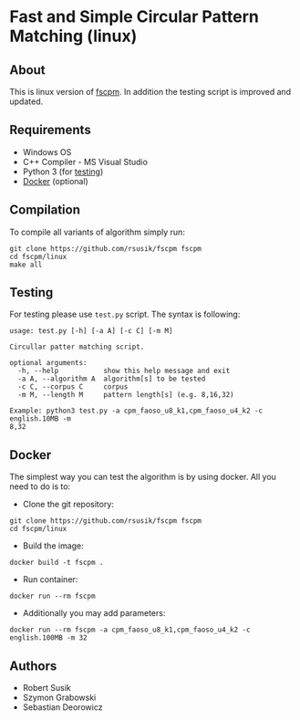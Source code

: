 # Fast and Simple Circular Pattern Matching (linux)

## About
This is linux version of [fscpm](https://github.com/rsusik/fscpm).
In addition the testing script is improved and updated.

## Requirements

* Windows OS
* C++ Compiler - MS Visual Studio
* Python 3 (for [testing](#testing))
* [Docker](#docker) (optional)

## Compilation

To compile all variants of algorithm simply run:

```shell
git clone https://github.com/rsusik/fscpm fscpm
cd fscpm/linux
make all
```

## Testing

For testing please use `test.py` script. The syntax is following:
```
usage: test.py [-h] [-a A] [-c C] [-m M]

Circullar patter matching script.

optional arguments:
  -h, --help           show this help message and exit
  -a A, --algorithm A  algorithm[s] to be tested
  -c C, --corpus C     corpus
  -m M, --length M     pattern length[s] (e.g. 8,16,32)

Example: python3 test.py -a cpm_faoso_u8_k1,cpm_faoso_u4_k2 -c english.10MB -m
8,32
```

## Docker

The simplest way you can test the algorithm is by using docker. All you need to do is to:

* Clone the git repository:
```shell
git clone https://github.com/rsusik/fscpm fscpm
cd fscpm/linux
```

* Build the image:
```shell
docker build -t fscpm .
```

* Run container:
```shell
docker run --rm fscpm
```

* Additionally you may add parameters:
```shell
docker run --rm fscpm -a cpm_faoso_u8_k1,cpm_faoso_u4_k2 -c english.100MB -m 32
```


## Authors
* Robert Susik
* Szymon Grabowski
* Sebastian Deorowicz

